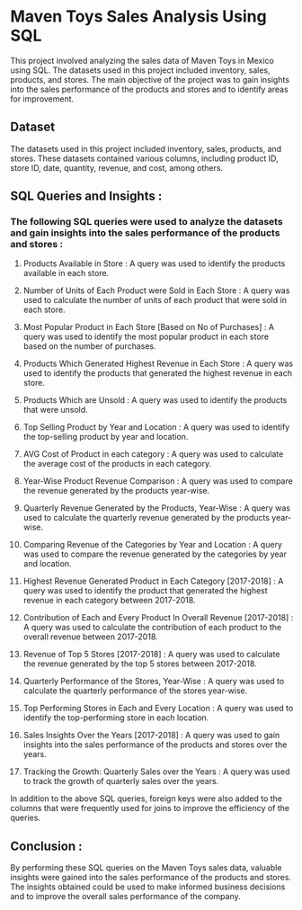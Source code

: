 # **Maven Toys Sales Analysis Using SQL**

This project involved analyzing the sales data of Maven Toys in Mexico using SQL. 
The datasets used in this project included inventory, sales, products, and stores. The main objective of the project was to gain insights into the sales performance of the products and stores and to identify areas for improvement.

## **Dataset**

The datasets used in this project included inventory, sales, products, and stores. 
These datasets contained various columns, including product ID, store ID, date, quantity, revenue, and cost, among others.

## **SQL Queries and Insights :**

### **The following SQL queries were used to analyze the datasets and gain insights into the sales performance of the products and stores :**

1. Products Available in Store : 
   A query was used to identify the products available in each store.

2. Number of Units of Each Product were Sold in Each Store : 
   A query was used to calculate the number of units of each product that were sold in each store.

3. Most Popular Product in Each Store [Based on No of Purchases] : 
   A query was used to identify the most popular product in each store based on the number of purchases.

4. Products Which Generated Highest Revenue in Each Store :
   A query was used to identify the products that generated the highest revenue in each store.

5. Products Which are Unsold : 
   A query was used to identify the products that were unsold.

6. Top Selling Product by Year and Location : 
   A query was used to identify the top-selling product by year and location.

7. AVG Cost of Product in each category : 
   A query was used to calculate the average cost of the products in each category.

8. Year-Wise Product Revenue Comparison : 
   A query was used to compare the revenue generated by the products year-wise.

9. Quarterly Revenue Generated by the Products, Year-Wise : 
   A query was used to calculate the quarterly revenue generated by the products year-wise.

10. Comparing Revenue of the Categories by Year and Location : 
    A query was used to compare the revenue generated by the categories by year and location.

11. Highest Revenue Generated Product in Each Category [2017-2018] : 
    A query was used to identify the product that generated the highest revenue in each category between 2017-2018.

12. Contribution of Each and Every Product In Overall Revenue [2017-2018] : 
    A query was used to calculate the contribution of each product to the overall revenue between 2017-2018.

13. Revenue of Top 5 Stores [2017-2018] :
    A query was used to calculate the revenue generated by the top 5 stores between 2017-2018.

14. Quarterly Performance of the Stores, Year-Wise :
    A query was used to calculate the quarterly performance of the stores year-wise.

15. Top Performing Stores in Each and Every Location : 
    A query was used to identify the top-performing store in each location.

16. Sales Insights Over the Years [2017-2018] : 
    A query was used to gain insights into the sales performance of the products and stores over the years.

17. Tracking the Growth: Quarterly Sales over the Years :
    A query was used to track the growth of quarterly sales over the years.

In addition to the above SQL queries, foreign keys were also added to the columns that were frequently used for joins to improve the efficiency of the queries.

## **Conclusion :**
By performing these SQL queries on the Maven Toys sales data, valuable insights were gained into the sales performance of the products and stores. 
The insights obtained could be used to make informed business decisions and to improve the overall sales performance of the company.

